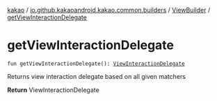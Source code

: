 [kakao](../../index.md) / [io.github.kakaoandroid.kakao.common.builders](../index.md) / [ViewBuilder](index.md) / [getViewInteractionDelegate](./get-view-interaction-delegate.md)

# getViewInteractionDelegate

`fun getViewInteractionDelegate(): `[`ViewInteractionDelegate`](../../io.github.kakaoandroid.kakao.delegate/-view-interaction-delegate/index.md)

Returns view interaction delegate based on all given matchers

**Return**
ViewInteractionDelegate

